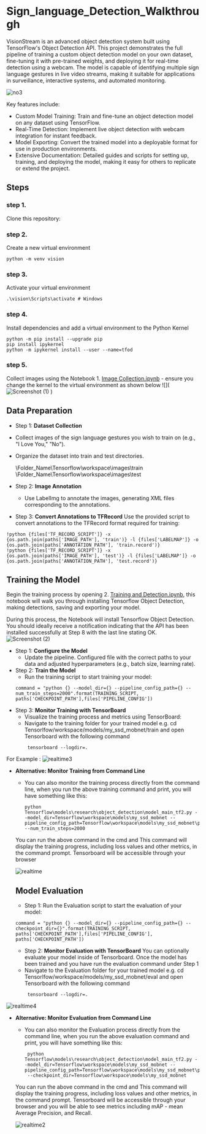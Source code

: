 # Sign_language_Detection_Walkthrough
VisionStream is an advanced object detection system built using TensorFlow's Object Detection API. This project demonstrates the full pipeline of training a custom object detection model on your own dataset, fine-tuning it with pre-trained weights, and deploying it for real-time detection using a webcam. The model is capable of identifying multiple sign language gestures in live video streams, making it suitable for applications in surveillance, interactive systems, and automated monitoring.

![no3](https://github.com/user-attachments/assets/e00621d6-1814-4caa-936d-9809b4bc6aa0)


Key features include:

* Custom Model Training: Train and fine-tune an object detection model on any dataset using TensorFlow.
* Real-Time Detection: Implement live object detection with webcam integration for instant feedback.
* Model Exporting: Convert the trained model into a deployable format for use in production environments.
* Extensive Documentation: Detailed guides and scripts for setting up, training, and deploying the model, making it easy for others to replicate or extend the project.
## Steps
### step 1. 
Clone this repository:

### step 2. 
Create a new virtual environment
```
python -m venv vision
```

### step 3.
Activate your virtual environment

```
.\vision\Scripts\activate # Windows 
```

### step 4.
Install dependencies and add a virtual environment to the Python Kernel
```
python -m pip install --upgrade pip
pip install ipykernel
python -m ipykernel install --user --name=tfod
```

### step 5.
 Collect images using the Notebook 1. [Image Collection.ipynb](https://github.com/radhika3131/sign_language_Detection/blob/main/1.%20Image%20Collection.ipynb) - ensure you change the kernel to the virtual environment as shown below
![](![Screenshot (1)](https://github.com/radhika3131/sign_language_Detection/assets/102825662/39de89c6-b425-4a59-b131-dc3eb1a3e411)
)

## Data Preparation
*  Step 1: **Dataset Collection**
  * Collect images of the sign language gestures you wish to train on (e.g., "I Love You," "No").
  * Organize the dataset into train and test directories.

    \Folder_Name\Tensorflow\workspace\images\train
    \Folder_Name\Tensorflow\workspace\images\test

* Step 2: **Image Annotation**
  * Use LabelImg to annotate the images, generating XML files corresponding to the annotations.
* Step 3: **Convert Annotations to TFRecord**
Use the provided script to convert annotations to the TFRecord format required for training:
```
!python {files['TF_RECORD_SCRIPT']} -x {os.path.join(paths['IMAGE_PATH'], 'train')} -l {files['LABELMAP']} -o {os.path.join(paths['ANNOTATION_PATH'], 'train.record')} 
!python {files['TF_RECORD_SCRIPT']} -x {os.path.join(paths['IMAGE_PATH'], 'test')} -l {files['LABELMAP']} -o {os.path.join(paths['ANNOTATION_PATH'], 'test.record')} 
```
## Training the Model

Begin the training process by opening 2. [Training and Detection.ipynb](https://github.com/radhika3131/sign_language_Detection/blob/main/2.%20Training%20and%20Detection.ipynb), this notebook will walk you through installing Tensorflow Object Detection, making detections, saving and exporting your model.

During this process, the Notebook will install Tensorflow Object Detection. You should ideally receive a notification indicating that the API has been installed successfully at Step 8 with the last line stating OK.
![Screenshot (2)](https://github.com/radhika3131/sign_language_Detection/assets/102825662/8ca5bb31-b230-4180-9323-7712583a8824)

* Step 1: **Configure the Model**
     * Update the pipeline. Configured file with the correct paths to your data and adjusted hyperparameters (e.g., batch size, learning rate).
* Step 2: **Train the Model**
    * Run the training script to start training your model:
  ```
  command = "python {} --model_dir={} --pipeline_config_path={} --num_train_steps=2000".format(TRAINING_SCRIPT, paths['CHECKPOINT_PATH'],files['PIPELINE_CONFIG'])
  
  ```
 * Step 3: **Monitor Training with TensorBoard**
     * Visualize the training process and metrics using TensorBoard:
     *  Navigate to the training folder for your trained model e.g.
         cd Tensorlfow/workspace/models/my_ssd_mobnet/train and open Tensorboard with the following command
          ```
           tensorboard --logdir=. 
          ```
For Example :
![realtime3](https://github.com/user-attachments/assets/80a09677-6673-45c6-99ec-01c112ad0dfb)

  * **Alternative: Monitor Training from Command Line** 
     * You can also monitor the training process directly from the command line, when you run the above training command and print, you will have something like this:
       ```
       python Tensorflow\models\research\object_detection\model_main_tf2.py --model_dir=Tensorflow\workspace\models\my_ssd_mobnet --pipeline_config_path=Tensorflow\workspace\models\my_ssd_mobnet\pipeline.config 
       --num_train_steps=2000
       ```
   
      You can run the above command in the cmd and This command will display the training progress, including loss values and other metrics, in the command prompt.
      Tensorboard will be accessible through your browser

     ![realtime](https://github.com/user-attachments/assets/a05b4330-1643-4bcf-8c29-3ada230493df)

     ## Model Evaluation

     * Step 1: Run the Evaluation script to start the evaluation of  your model: 
     ```
     command = "python {} --model_dir={} --pipeline_config_path={} --checkpoint_dir={}".format(TRAINING_SCRIPT, paths['CHECKPOINT_PATH'],files['PIPELINE_CONFIG'], paths['CHECKPOINT_PATH'])
     ```
     
       
    * Step 2: **Monitor Evaluation with TensorBoard**
    You can optionally evaluate your model inside of Tensorboard. Once the model has been trained and you have run the evaluation command under Step 1
     *  Navigate to the Evaluation folder for your trained model e.g.
         cd Tensorlfow/workspace/models/my_ssd_mobnet/eval and open Tensorboard with the following command
          ```
           tensorboard --logdir=. 
          ```
          
 ![realtime4](https://github.com/user-attachments/assets/c3deeae0-a319-4c3e-a157-dd9417fd9137)

 * **Alternative: Monitor Evaluation from Command Line** 
     * You can also monitor the Evaluation process directly from the command line, when you run the above evaluation command and print, you will have something like this:
       ```
        python Tensorflow\models\research\object_detection\model_main_tf2.py --model_dir=Tensorflow\workspace\models\my_ssd_mobnet --pipeline_config_path=Tensorflow\workspace\models\my_ssd_mobnet\pipeline.config 
        --checkpoint_dir=Tensorflow\workspace\models\my_ssd_mobnet
       ```
   
      You can run the above command in the cmd and This command will display the training progress, including loss values and other metrics, in the command prompt.
      Tensorboard will be accessible through your browser  and you will be able to see metrics including mAP - mean Average Precision, and Recall.

     ![realtime2](https://github.com/user-attachments/assets/bd0d5655-72bc-4785-ba8f-cb225a839603)





